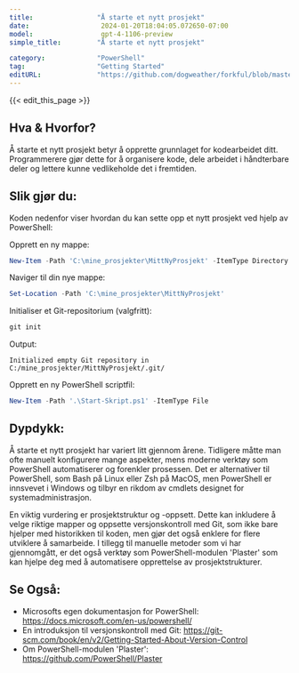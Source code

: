 ```yaml
---
title:                "Å starte et nytt prosjekt"
date:                  2024-01-20T18:04:05.072650-07:00
model:                 gpt-4-1106-preview
simple_title:         "Å starte et nytt prosjekt"

category:             "PowerShell"
tag:                  "Getting Started"
editURL:              "https://github.com/dogweather/forkful/blob/master/content/no/powershell/starting-a-new-project.md"
---
```


{{< edit_this_page >}}

## Hva & Hvorfor?
Å starte et nytt prosjekt betyr å opprette grunnlaget for kodearbeidet ditt. Programmerere gjør dette for å organisere kode, dele arbeidet i håndterbare deler og lettere kunne vedlikeholde det i fremtiden.

## Slik gjør du:
Koden nedenfor viser hvordan du kan sette opp et nytt prosjekt ved hjelp av PowerShell:

Opprett en ny mappe:
```PowerShell
New-Item -Path 'C:\mine_prosjekter\MittNyProsjekt' -ItemType Directory
```

Naviger til din nye mappe:
```PowerShell
Set-Location -Path 'C:\mine_prosjekter\MittNyProsjekt'
```

Initialiser et Git-repositorium (valgfritt):
```PowerShell
git init
```
Output:
```
Initialized empty Git repository in C:/mine_prosjekter/MittNyProsjekt/.git/
```
Opprett en ny PowerShell scriptfil:
```PowerShell
New-Item -Path '.\Start-Skript.ps1' -ItemType File
```

## Dypdykk:
Å starte et nytt prosjekt har variert litt gjennom årene. Tidligere måtte man ofte manuelt konfigurere mange aspekter, mens moderne verktøy som PowerShell automatiserer og forenkler prosessen. Det er alternativer til PowerShell, som Bash på Linux eller Zsh på MacOS, men PowerShell er innsvevet i Windows og tilbyr en rikdom av cmdlets designet for systemadministrasjon.

En viktig vurdering er prosjektstruktur og -oppsett. Dette kan inkludere å velge riktige mapper og oppsette versjonskontroll med Git, som ikke bare hjelper med historikken til koden, men gjør det også enklere for flere utviklere å samarbeide. I tillegg til manuelle metoder som vi har gjennomgått, er det også verktøy som PowerShell-modulen 'Plaster' som kan hjelpe deg med å automatisere opprettelse av prosjektstrukturer.

## Se Også:
- Microsofts egen dokumentasjon for PowerShell: https://docs.microsoft.com/en-us/powershell/
- En introduksjon til versjonskontroll med Git: https://git-scm.com/book/en/v2/Getting-Started-About-Version-Control
- Om PowerShell-modulen 'Plaster': https://github.com/PowerShell/Plaster
